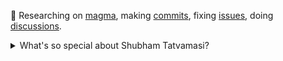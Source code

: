 🔭 Researching on [magma](https://github.com/magma/magma), making [commits](https://github.com/magma/magma/commits?author=ShubhamTatvamasi), fixing [issues](https://github.com/magma/magma/issues/assigned/ShubhamTatvamasi), doing [discussions](https://github.com/magma/magma/discussions?author=ShubhamTatvamasi).

<details>
  <summary>What's so special about Shubham Tatvamasi?</summary>

  - A problem-solver - an inquisitive mind that continually strives for the right answers;
  - A People person - good at conveying, teaching and training the acquired skills to the community;
  - A Team Player - well aware of the art of collaboration and team-building;
  - Passion for Open-source projects;
  - Above it all, believes that self-discipline is the driving force behind achieving any goal.
</details>


<!--
**ShubhamTatvamasi/ShubhamTatvamasi** is a ✨ _special_ ✨ repository because its `README.md` (this file) appears on your GitHub profile.

Here are some ideas to get you started:

- 🔭 I’m currently working on ...
- 🌱 I’m currently learning ...
- 👯 I’m looking to collaborate on ...
- 🤔 I’m looking for help with ...
- 💬 Ask me about ...
- 📫 How to reach me: ...
- 😄 Pronouns: ...
- ⚡ Fun fact: ...
-->

